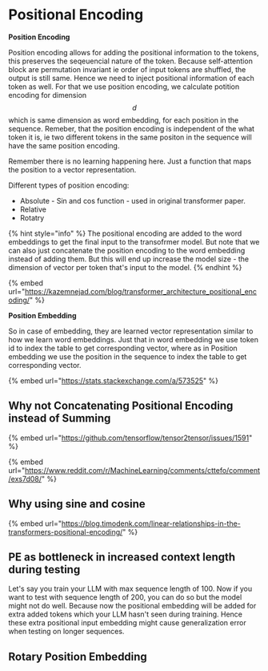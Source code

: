 # Positional Encoding

**Position Encoding**

Position encoding allows for adding the positional information to the tokens, this preserves the seqeuencial nature of the token. Because self-attention block are permutation invariant ie order of input tokens are shuffled, the output is still same. Hence we need to inject positional information of each token as well. For that we use position encoding, we calculate potition encoding  for dimension $$d$$which is same dimension as word embedding, for each position in the sequence. Remeber, that the position encoding is independent of the what token it is, ie two different tokens in the same positon in the sequence will have the same position encoding. &#x20;

Remember there is no learning happening here.  Just a function that maps the position to a vector representation.&#x20;

Different types of position encoding:

* Absolute  - Sin and cos function - used in original transformer paper.&#x20;
* Relative
* Rotatry

{% hint style="info" %}
The positional encoding are added to the word embeddings to get the final input to the transofrmer model. But note that we can also just concatenate the position encoding to the word embedding instead of adding them. But this will end up increase the model size - the dimension of vector per token that's input to the model.  &#x20;
{% endhint %}

{% embed url="https://kazemnejad.com/blog/transformer_architecture_positional_encoding/" %}

**Position Embedding**

So in case of embedding, they are learned vector representation similar to how we learn word embeddings. Just that in word embedding we use token id to index the table to get corresponding vector, where as in Position embedding we use the position in the sequence to index the table to get corresponding vector.&#x20;

{% embed url="https://stats.stackexchange.com/a/573525" %}

## Why not Concatenating Positional Encoding instead of Summing

{% embed url="https://github.com/tensorflow/tensor2tensor/issues/1591" %}

{% embed url="https://www.reddit.com/r/MachineLearning/comments/cttefo/comment/exs7d08/" %}

## Why using sine and cosine

{% embed url="https://blog.timodenk.com/linear-relationships-in-the-transformers-positional-encoding/" %}

## PE as bottleneck in increased context length during testing

Let's say you train your LLM with max sequence length of 100. Now if you want to test with sequence length of 200, you can do so but the model might not do well. Because now the positional embedding will be added for extra added tokens which your LLM hasn't seen during training. Hence these extra positional input embedding might cause generalization error when testing on longer sequences.

## Rotary Position Embedding

